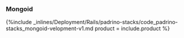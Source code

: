 


### Mongoid



{%include _inlines/Deployment/Rails/padrino-stacks/code_padrino-stacks_mongoid-velopment-v1.md  product = include.product %}





